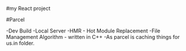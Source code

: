 #my React project 

#Parcel

-Dev Build
-Local Server
-HMR - Hot Module Replacement
-File Management Algorithm - written in C++
-As parcel is caching things for us.in folder.
